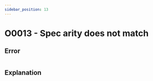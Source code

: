 ```yaml
---
sidebar_position: 13
---
```


# O0013 - Spec arity does not match

## Error

```erlang
```

## Explanation
